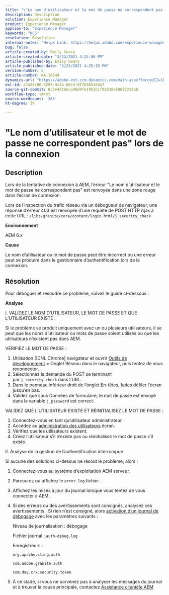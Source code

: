 ```yaml
---
title: "\"Le nom d’utilisateur et le mot de passe ne correspondent pas à\" lors de la connexion"
description: Description
solution: Experience Manager
product: Experience Manager
applies-to: "Experience Manager"
keywords: "KCS"
resolution: Resolution
internal-notes: "Helpx Link: https://helpx.adobe.com/experience-manager/kb/user-name-and-password-do-not-match-on-login.html"
bug: false
article-created-by: Emily Geary
article-created-date: "3/23/2021 4:24:06 PM"
article-published-by: Emily Geary
article-published-date: "3/23/2021 4:25:19 PM"
version-number: 5
article-number: KA-16549
dynamics-url: "https://adobe-ent.crm.dynamics.com/main.aspx?forceUCI=1&pagetype=entityrecord&etn=knowledgearticle&id=4d06f62c-f48b-eb11-a812-000d3a58b8a9"
exl-id: a7a34c06-3297-4c3a-b8c4-0ff03631d4a7
source-git-commit: 0c3e421beca46d9fe1952b1f98538a50697216a0
workflow-type: tm+mt
source-wordcount: '365'
ht-degree: 3%

---
```


# &quot;Le nom d’utilisateur et le mot de passe ne correspondent pas&quot; lors de la connexion

## Description


Lors de la tentative de connexion à AEM, l’erreur &quot;Le nom d’utilisateur et le mot de passe ne correspondent pas&quot; est renvoyée dans une zone rouge dans l’écran de connexion.

Lors de l’inspection du trafic réseau via un débogueur de navigateur, une réponse d’erreur 403 est renvoyée d’une requête de POST HTTP Ajax à cette URL :
`/libs/granite/core/content/login.html/j_security_check`

<b>Environnement</b>

AEM 6.x

<b>Cause</b>

Le nom d’utilisateur ou le mot de passe peut être incorrect ou une erreur peut se produire dans le gestionnaire d’authentification lors de la connexion.


## Résolution


Pour déboguer et résoudre ce problème, suivez le guide ci-dessous :

<b>Analyse</b>

I. VALIDEZ LE NOM D’UTILISATEUR, LE MOT DE PASSE ET QUE L’UTILISATEUR EXISTE :

Si le problème se produit uniquement avec un ou plusieurs utilisateurs, il se peut que les noms d’utilisateur ou mots de passe soient utilisés ou que les utilisateurs n’existent pas dans AEM.

VÉRIFIEZ LE MOT DE PASSE :

1. Utilisation [!DNL Chrome] navigateur et ouvrir [Outils de développement](https://developer.chrome.com/devtools) = Onglet Réseau dans le navigateur, puis tentez de vous reconnecter.
2. Sélectionnez la demande du POST se terminant par `j_security_check` dans l’URL.
3. Dans le panneau inférieur droit de l’onglet En-têtes, faites défiler l’écran jusqu’en bas.
4. Validez que sous Données de formulaire, le mot de passe est envoyé dans la variable `j_password` est correct.


VALIDEZ QUE L’UTILISATEUR EXISTE ET RÉINITIALISEZ LE MOT DE PASSE :

1. Connectez-vous en tant qu’utilisateur administrateur.
2. Accédez au [administration des utilisateurs](https://docs.adobe.com/content/help/en/experience-manager-65/administering/home.html?topic=/experience-manager/6-5/sites/administering/morehelp/security.ug.js) écran.
3. Vérifiez que les utilisateurs existent.
4. Créez l’utilisateur s’il n’existe pas ou réinitialisez le mot de passe s’il existe.


II. Analyse de la gestion de l’authentification interrompue

Si aucune des solutions ci-dessus ne résout le problème, alors :

1. Connectez-vous au système d’exploitation AEM serveur.
2. Parcourez ou affichez le `error.log` fichier .
3. Affichez les mises à jour du journal lorsque vous tentez de vous connecter à AEM.
4. Si des erreurs ou des avertissements sont consignés, analysez ces avertissements.  Si rien n’est consigné, alors [activation d’un journal de débogage](https://docs.adobe.com/content/help/en/experience-manager-65/deploying/configuring/configure-logging.html) avec les paramètres suivants :

   Niveau de journalisation : débogage

   Fichier journal : `auth-debug.log`

   Enregistreurs :

   `org.apache.sling.auth`


   `com.adobe.granite.auth`


   `com.day.crx.security.token`
5. À ce stade, si vous ne parvenez pas à analyser les messages du journal et à trouver la cause principale, contactez [Assistance clientèle AEM](https://experienceleague.adobe.com/?support-solution=Experience+Manager&amp;lang=fr#support)
